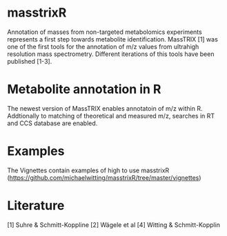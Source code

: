 # masstrixR

Annotation of masses from non-targeted metabolomics experiments represents a first step towards metabolite identification. MassTRIX [1] was one of the first tools for the annotation of m/z values from ultrahigh resolution mass spectrometry. Different iterations of this tools have been published [1-3].

# Metabolite annotation in R

The newest version of MassTRIX enables annotatoin of m/z within R. Addtionally to matching of theoretical and measured m/z, searches in RT and CCS database are enabled.

# Examples

The Vignettes contain examples of high to use masstrixR (https://github.com/michaelwitting/masstrixR/tree/master/vignettes)

# Literature

[1] Suhre & Schmitt-Koppline
[2] Wägele et al
[4] Witting & Schmitt-Kopplin
